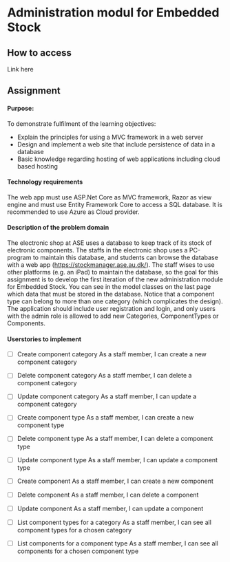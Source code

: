 # Administration modul for Embedded Stock
## How to access
Link here
## Assignment
#### Purpose:
To demonstrate fulfilment of the learning objectives:
- Explain the principles for using a MVC framework in a web server
- Design and implement a web site that include persistence of data in a database
- Basic knowledge regarding hosting of web applications including cloud based hosting
#### Technology requirements
The web app must use ASP.Net Core as MVC framework, Razor as view engine and must use Entity
Framework Core to access a SQL database. It is recommended to use Azure as Cloud provider.
#### Description of the problem domain
The electronic shop at ASE uses a database to keep track of its stock of electronic components. The staffs
in the electronic shop uses a PC-program to maintain this database, and students can browse the database
with a web app (https://stockmanager.ase.au.dk/).
The staff wises to use other platforms (e.g. an iPad) to maintain the database, so the goal for this assignment
is to develop the first iteration of the new administration module for Embedded Stock.
You can see in the model classes on the last page which data that must be stored in the database. Notice
that a component type can belong to more than one category (which complicates the design).
The application should include user registration and login, and only users with the admin role is allowed to
add new Categories, ComponentTypes or Components.

#### Userstories to implement
- [ ] Create component category
As a staff member, I can create a new component category

- [ ] Delete component category
As a staff member, I can delete a component category

- [ ] Update component category
As a staff member, I can update a component category

- [ ] Create component type
As a staff member, I can create a new component type

- [ ] Delete component type
As a staff member, I can delete a component type

- [ ] Update component type
As a staff member, I can update a component type

- [ ] Create component
As a staff member, I can create a new component

- [ ] Delete component
As a staff member, I can delete a component

- [ ] Update component
As a staff member, I can update a component

- [ ] List component types for a category
As a staff member, I can see all component types for a chosen category

- [ ] List components for a component type
As a staff member, I can see all components for a chosen component type